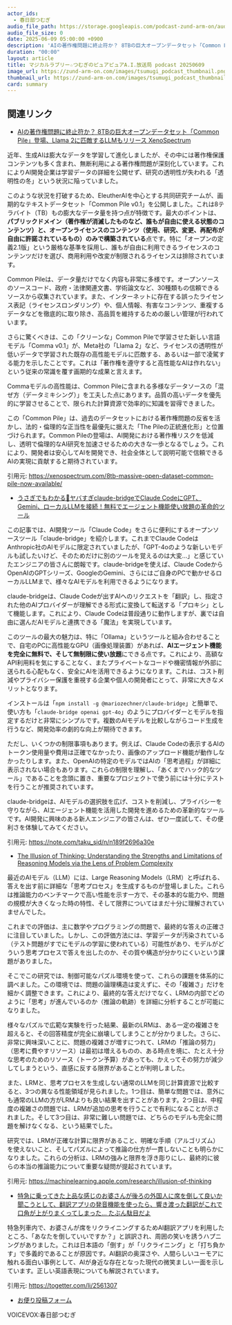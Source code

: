```yaml
---
actor_ids:
  - 春日部つむぎ
audio_file_path: https://storage.googleapis.com/podcast-zund-arm-on/audio/マジカルラブリー☆つむぎのピュアピュアA.I.放送局_podcast_20250609.mp3
audio_file_size: 0
date: 2025-06-09 05:00:00 +0900
description: 'AIの著作権問題に終止符か？ 8TBの巨大オープンデータセット「Common Pile」登場、Llama 2に匹敵するLLMもリリース  XenoSpectrum、うさぎでもわかる🐰ヤバすぎclaude-bridgeでClaude CodeにGPT、Gemini、ローカルLLMを接続！無料でエージェント機能使い放題の革命的ツール、The Illusion of Thinking: Understanding the Strengths and Limitations of Reasoning Models via the Lens of Problem Complexity、特急に乗ってきた上品な感じのお婆さんが後ろの外国人に席を倒して良いか聞こうとして、翻訳アプリの発音機能を使ったら、響き渡った翻訳がこれで口角が上がりまくってしまった… たぶん駄目だよ'
duration: "00:00"
layout: article
title: マジカルラブリー☆つむぎのピュアピュアA.I.放送局 podcast 20250609
image_url: https://zund-arm-on.com/images/tsumugi_podcast_thumbnail.png
thumbnail_url: https://zund-arm-on.com/images/tsumugi_podcast_thumbnail.png
card: summary
---
```


## 関連リンク


- [AIの著作権問題に終止符か？ 8TBの巨大オープンデータセット「Common Pile」登場、Llama 2に匹敵するLLMもリリース  XenoSpectrum](https://xenospectrum.com/8tb-massive-open-dataset-common-pile-now-available/)  


近年、生成AIは膨大なデータを学習して進化しましたが、その中には著作権保護コンテンツも多く含まれ、無断利用による著作権問題が深刻化しています。これによりAI開発企業は学習データの詳細を公開せず、研究の透明性が失われる「透明性の冬」という状況に陥っていました。

このような状況を打破するため、EleutherAIを中心とする共同研究チームが、画期的なテキストデータセット「Common Pile v0.1」を公開しました。これは8テラバイト（TB）もの膨大なデータ量を持つ点が特徴です。最大のポイントは、**パブリックドメイン（著作権が消滅したものなど、誰もが自由に使える状態のコンテンツ）と、オープンライセンスのコンテンツ（使用、研究、変更、再配布が自由に許諾されているもの）のみで構築されている**点です。特に「オープンの定義2.1版」という厳格な基準を採用し、誰もが自由に利用できるライセンスのコンテンツだけを選び、商用利用や改変が制限されるライセンスは排除されています。

Common Pileは、データ量だけでなく内容も非常に多様です。オープンソースのソースコード、政府・法律関連文書、学術論文など、30種類もの信頼できるソースから収集されています。また、インターネットに存在する誤ったライセンス表記（ライセンスロンダリング）や、個人情報、有害なコンテンツ、重複するデータなどを徹底的に取り除き、高品質を維持するための厳しい管理が行われています。

さらに驚くべきは、この「クリーンな」Common Pileで学習させた新しい言語モデル「Comma v0.1」が、Meta社の「Llama 2」など、ライセンスの透明性が低いデータで学習された既存の高性能モデルに匹敵する、あるいは一部で凌駕する能力を示したことです。これは「著作権を遵守すると高性能なAIは作れない」という従来の常識を覆す画期的な成果と言えます。

Commaモデルの高性能は、Common Pileに含まれる多様なデータソースの「混ぜ方（データミキシング）」を工夫した点にあります。品質の高いデータを優先的に学習させることで、限られた計算資源で効率的に知識を習得できました。

この「Common Pile」は、過去のデータセットにおける著作権問題の反省を活かし、法的・倫理的な正当性を最優先に据えた「The Pileの正統進化形」と位置づけられます。Common Pileの登場は、AI開発における著作権リスクを低減し、透明で倫理的なAI研究を加速させるための大きな一歩となるでしょう。これにより、開発者は安心してAIを開発でき、社会全体として説明可能で信頼できるAIの実現に貢献すると期待されています。

引用元: https://xenospectrum.com/8tb-massive-open-dataset-common-pile-now-available/


- [うさぎでもわかる🐰ヤバすぎclaude-bridgeでClaude CodeにGPT、Gemini、ローカルLLMを接続！無料でエージェント機能使い放題の革命的ツール](https://note.com/taku_sid/n/n189f2696a30e)  


この記事では、AI開発ツール「Claude Code」をさらに便利にするオープンソースツール「claude-bridge」を紹介します。これまでClaude CodeはAnthropic社のAIモデルに限定されていましたが、「GPT-4oのような新しいモデルも試したいけど、そのためだけに別のツールを覚えるのは大変…」と感じていたエンジニアの皆さんに朗報です。claude-bridgeを使えば、Claude CodeからOpenAIのGPTシリーズ、GoogleのGemini、さらにはご自身のPCで動かせるローカルLLMまで、様々なAIモデルを利用できるようになります。

claude-bridgeは、Claude Codeが出すAIへのリクエストを「翻訳」し、指定された他のAIプロバイダーが理解できる形式に変換して転送する「プロキシ」として機能します。これにより、Claude Codeは普段通りに動作しますが、裏では自由に選んだAIモデルと連携できる「魔法」を実現しています。

このツールの最大の魅力は、特に「Ollama」というツールと組み合わせることで、自宅のPCに高性能なGPU（画像処理装置）があれば、**AIエージェント機能を完全に無料で、そして無制限に使い放題**にできる点です。これにより、高額なAPI利用料を気にすることなく、またプライベートなコードや機密情報が外部に送られる心配もなく、安全にAIを活用できるようになります。これは、コスト削減やプライバシー保護を重視する企業や個人の開発者にとって、非常に大きなメリットとなります。

インストールは「`npm install -g @mariozechner/claude-bridge`」と簡単で、使い方も「`claude-bridge openai gpt-4o`」のようにプロバイダーとモデルを指定するだけと非常にシンプルです。複数のAIモデルを比較しながらコード生成を行うなど、開発効率の劇的な向上が期待できます。

ただし、いくつかの制限事項もあります。例えば、Claude Codeの表示するAIのトークン使用量や費用は正確でなかったり、画像のアップロード機能が動作しなかったりします。また、OpenAIの特定のモデルではAIの「思考過程」が詳細に表示されない場合もあります。これらの制限を理解し、「あくまでハック的なツール」であることを念頭に置き、重要なプロジェクトで使う前には十分にテストを行うことが推奨されています。

claude-bridgeは、AIモデルの選択肢を広げ、コストを削減し、プライバシーを守りながら、AIエージェント機能を活用した開発を進めるための革新的なツールです。AI開発に興味のある新人エンジニアの皆さんは、ぜひ一度試して、その便利さを体験してみてください。

引用元: https://note.com/taku_sid/n/n189f2696a30e


- [The Illusion of Thinking: Understanding the Strengths and Limitations of Reasoning Models via the Lens of Problem Complexity](https://machinelearning.apple.com/research/illusion-of-thinking)  


最近のAIモデル（LLM）には、Large Reasoning Models（LRM）と呼ばれる、答えを出す前に詳細な「思考プロセス」を生成するものが登場しました。これらは推論能力のベンチマークで高い性能を示す一方で、その基本的な能力や、問題の規模が大きくなった時の特性、そして限界についてはまだ十分に理解されていませんでした。

これまでの評価は、主に数学やプログラミングの問題で、最終的な答えの正確さに注目していました。しかし、この評価方法には、学習データが汚染されている（テスト問題がすでにモデルの学習に使われている）可能性があり、モデルがどういう思考プロセスで答えを出したのか、その質や構造が分かりにくいという課題がありました。

そこでこの研究では、制御可能なパズル環境を使って、これらの課題を体系的に調べました。この環境では、問題の論理構造は変えずに、その「複雑さ」だけを細かく調整できます。これにより、最終的な答えだけでなく、LRMの内部でどのように「思考」が進んでいるのか（推論の軌跡）を詳細に分析することが可能になりました。

様々なパズルで広範な実験を行った結果、最新のLRMは、ある一定の複雑さを超えると、その回答精度が完全に崩壊してしまうことが分かりました。さらに、非常に興味深いことに、問題の複雑さが増すにつれて、LRMの「推論の努力」（思考に費やすリソース）は最初は増えるものの、ある時点を境に、たとえ十分な思考のためのリソース（トークン予算）があっても、かえってその努力が減少してしまうという、直感に反する限界があることが判明しました。

また、LRMと、思考プロセスを生成しない通常のLLMを同じ計算資源で比較すると、3つの異なる性能領域が見られました。1つ目は、簡単な問題では、意外にも通常のLLMの方がLRMよりも良い結果を出すことがあります。2つ目は、中程度の複雑さの問題では、LRMが追加の思考を行うことで有利になることが示されました。そして3つ目は、非常に難しい問題では、どちらのモデルも完全に問題を解けなくなる、という結果でした。

研究では、LRMが正確な計算に限界があること、明確な手順（アルゴリズム）を使えないこと、そしてパズルによって推論の仕方が一貫しないことも明らかになりました。これらの分析は、LRMの強みと限界を浮き彫りにし、最終的に彼らの本当の推論能力について重要な疑問が提起されています。

引用元: https://machinelearning.apple.com/research/illusion-of-thinking


- [特急に乗ってきた上品な感じのお婆さんが後ろの外国人に席を倒して良いか聞こうとして、翻訳アプリの発音機能を使ったら、響き渡った翻訳がこれで口角が上がりまくってしまった… たぶん駄目だよ](https://togetter.com/li/2561307)  


特急列車内で、お婆さんが席をリクライニングするためAI翻訳アプリを利用したところ、「あなたを倒していいですか？」と誤訳され、周囲の笑いを誘うハプニングがありました。これは日本語の「倒す」が「リクライニング」と「打ち負かす」で多義的であることが原因です。AI翻訳の奥深さや、人間らしいユーモアに触れる面白い事例として、AIが身近な存在となった現代の微笑ましい一面を示しています。正しい英語表現についても解説されています。

引用元: https://togetter.com/li/2561307



- [お便り投稿フォーム](https://forms.gle/ffg4JTfqdiqK62qf9)

VOICEVOX:春日部つむぎ
